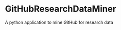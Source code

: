 GitHubResearchDataMiner
=======================

A python application to mine GitHub for research data
